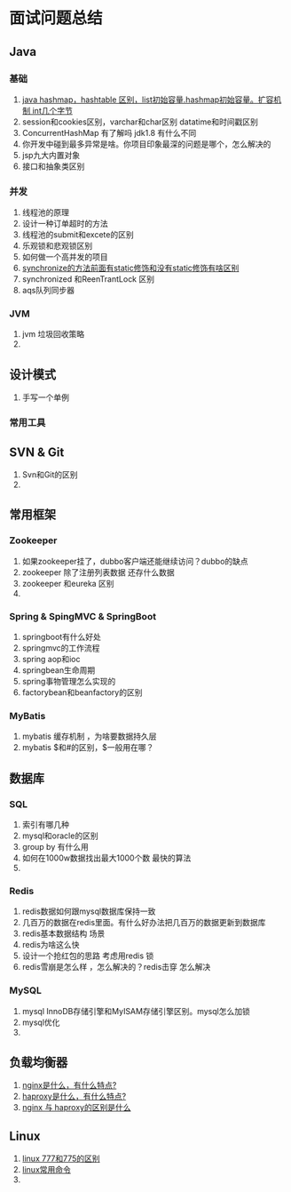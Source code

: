 # 面试问题总结

## Java
### 基础
1. [java hashmap，hashtable 区别，list初始容量.hashmap初始容量。扩容机制 int几个字节](doc/java/base/base.md)
2. session和cookies区别，varchar和char区别  datatime和时间戳区别
3. ConcurrentHashMap  有了解吗 jdk1.8 有什么不同
4. 你开发中碰到最多异常是啥。你项目印象最深的问题是哪个，怎么解决的
5. jsp九大内置对象
6. 接口和抽象类区别
### 并发
1. 线程池的原理
2. 设计一种订单超时的方法
3. 线程池的submit和excete的区别
4. 乐观锁和悲观锁区别
5. 如何做一个高并发的项目
6. [synchronize的方法前面有static修饰和没有static修饰有啥区别](doc/java/concurrent/concurrent.md)
7. synchronized 和ReenTrantLock 区别
8. aqs队列同步器
### JVM
1. jvm 垃圾回收策略
2.
## 设计模式
1. 手写一个单例

### 常用工具
## SVN & Git
1. Svn和Git的区别
2.

## 常用框架
### Zookeeper
1. 如果zookeeper挂了，dubbo客户端还能继续访问？dubbo的缺点
2. zookeeper 除了注册列表数据 还存什么数据
3. zookeeper  和eureka 区别
4.

### Spring & SpingMVC & SpringBoot
1. springboot有什么好处
2. springmvc的工作流程
3. spring aop和ioc
4. springbean生命周期
5. spring事物管理怎么实现的
6. factorybean和beanfactory的区别


### MyBatis
1. mybatis 缓存机制 ，为啥要数据持久层
2. mybatis $和#的区别，$一般用在哪？

## 数据库
### SQL
1. 索引有哪几种
2. mysql和oracle的区别
3. group by 有什么用
4. 如何在1000w数据找出最大1000个数 最快的算法
5.

### Redis
1. redis数据如何跟mysql数据库保持一致  
2. 几百万的数据在redis里面。有什么好办法把几百万的数据更新到数据库
3. redis基本数据结构 场景
4. redis为啥这么快
5. 设计一个抢红包的思路 考虑用redis 锁
6. redis雪崩是怎么样 ，怎么解决的？redis击穿 怎么解决

### MySQL
1. mysql InnoDB存储引擎和MyISAM存储引擎区别。mysql怎么加锁
2. mysql优化
3.

## 负载均衡器
1. [nginx是什么，有什么特点?](doc/nginxharpoxy/nginxhaproxy.md)
2. [haproxy是什么，有什么特点?](doc/nginxhaproxy/nginxhaproxy.md)
3. [nginx 与 haproxy的区别是什么](doc/nginxhaproxy/nginxhaproxy.md)

## Linux
1. [linux 777和775的区别](doc/linux/linux.md)
2. [linux常用命令](doc/linux/linux.md)
3.
